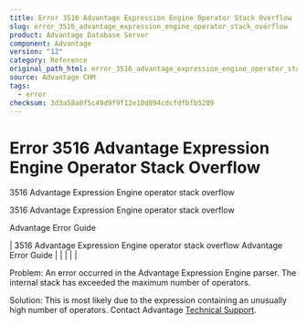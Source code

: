 ```yaml
---
title: Error 3516 Advantage Expression Engine Operator Stack Overflow
slug: error_3516_advantage_expression_engine_operator_stack_overflow
product: Advantage Database Server
component: Advantage
version: "12"
category: Reference
original_path_html: error_3516_advantage_expression_engine_operator_stack_overflow.htm
source: Advantage CHM
tags:
  - error
checksum: 3d3a58a8f5c49d9f9f12e10d894cdcfdfbfb5209
---
```


# Error 3516 Advantage Expression Engine Operator Stack Overflow

3516 Advantage Expression Engine operator stack overflow

3516 Advantage Expression Engine operator stack overflow

Advantage Error Guide

| 3516 Advantage Expression Engine operator stack overflow  Advantage Error Guide |  |  |  |  |

Problem: An error occurred in the Advantage Expression Engine parser. The internal stack has exceeded the maximum number of operators.

Solution: This is most likely due to the expression containing an unusually high number of operators. Contact Advantage [Technical Support](master_technical_support_u_s__and_canada.md).
